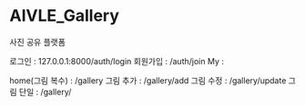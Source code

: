 # AIVLE_Gallery
사진 공유 플랫폼


로그인 : 127.0.0.1:8000/auth/login
회원가입 : /auth/join
My : 



home(그림 복수) : /gallery
그림 추가 : /gallery/add
그림 수정 : /gallery/update
그림 단일 : /gallery/<id> 

